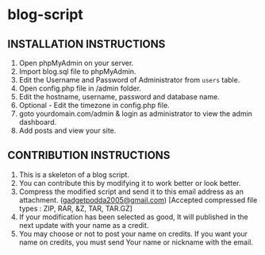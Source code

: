 # blog-script

INSTALLATION INSTRUCTIONS
-------------------------

1) Open phpMyAdmin on your server.
2) Import blog.sql file to phpMyAdmin.
3) Edit the Username and Password of Administrator from `users` table.
4) Open config.php file in /admin folder.
5) Edit the hostname, username, password and database name.
6) Optional - Edit the timezone in config.php file.
7) goto yourdomain.com/admin & login as administrator to view the admin dashboard.
8) Add posts and view your site.

CONTRIBUTION INSTRUCTIONS
-------------------------

1) This is a skeleton of a blog script.
2) You can contribute this by modifying it to work better or look better.
3) Compress the modified script and send it to this email address as an attachment. (gadgetpodda2005@gmail.com) [Accepted compressed file types : ZIP, RAR, &Z, TAR, TAR.GZ]
4) If your modification has been selected as good, It will published in the next update with your name as a credit.
5) You may choose or not to post your name on credits. If you want your name on credits, you must send Your name or nickname with the email.
